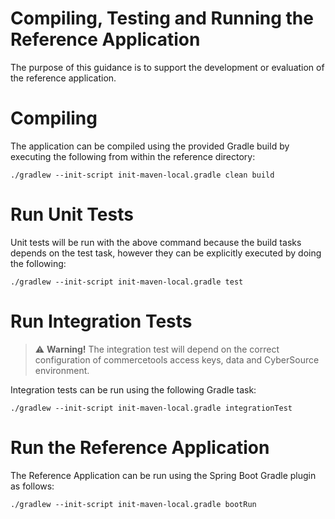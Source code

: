 <div id="page">

<div id="main" class="aui-page-panel">

<div id="main-header">

# Compiling, Testing and Running the Reference Application

</div>

<div id="content" class="view">

<div id="main-content" class="wiki-content group">

The purpose of this guidance is to support the development or evaluation of the reference application.

# Compiling

The application can be compiled using the provided Gradle build by executing the following from within the reference directory:

``` console
./gradlew --init-script init-maven-local.gradle clean build
```

# Run Unit Tests

Unit tests will be run with the above command because the build tasks depends on the test task, however they can be explicitly executed by doing the following:

``` console
./gradlew --init-script init-maven-local.gradle test
```

# Run Integration Tests

> ⚠️ **Warning!** The integration test will depend on the correct configuration of commercetools access keys, data and CyberSource environment.

Integration tests can be run using the following Gradle task:

``` console
./gradlew --init-script init-maven-local.gradle integrationTest
```

# Run the Reference Application

The Reference Application can be run using the Spring Boot Gradle plugin as follows:

``` console
./gradlew --init-script init-maven-local.gradle bootRun

```

</div>

</div>

</div>

</div>